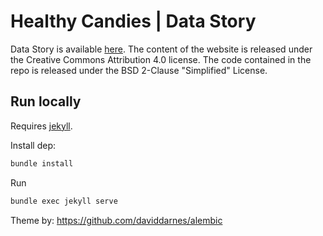 # Healthy Candies | Data Story

Data Story is available [here](https://ADA-Healthy-Candies.github.io/).
The content of the website is released under the Creative Commons Attribution 4.0 license.
The code contained in the repo is released under the BSD 2-Clause "Simplified" License.

## Run locally

Requires [jekyll](https://jekyllrb.com/docs/).

Install dep:
```sh
bundle install
```

Run
```sh
bundle exec jekyll serve
```


Theme by: https://github.com/daviddarnes/alembic
